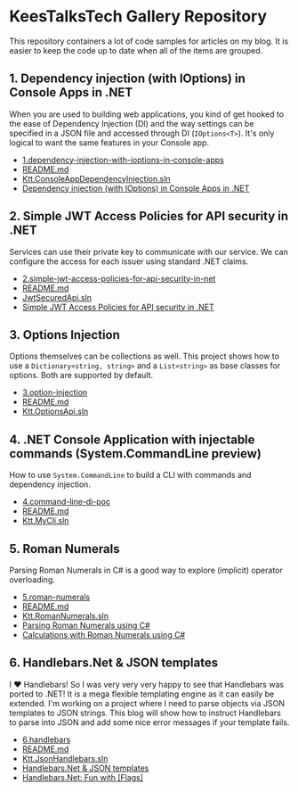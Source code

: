 ﻿# KeesTalksTech Gallery Repository

This repository containers a lot of code samples for articles on my blog.
It is easier to keep the code up to date when all of the items are grouped.

## 1. Dependency injection (with IOptions) in Console Apps in .NET

When you are used to building web applications, you kind of get hooked to the 
ease of Dependency Injection (DI) and the way settings can be specified in a 
JSON file and accessed through DI (``IOptions<T>``). It's only logical to 
want the same features in your Console app.

- <a href="1.dependency-injection-with-ioptions-in-console-apps">1.dependency-injection-with-ioptions-in-console-apps</a>
- <a href="1.dependency-injection-with-ioptions-in-console-apps/README.md">README.md</a>
- <a href="1.dependency-injection-with-ioptions-in-console-apps/Ktt.ConsoleAppDependencyInjection.sln">Ktt.ConsoleAppDependencyInjection.sln</a>
- <a href="https://keestalkstech.com/2018/04/dependency-injection-with-ioptions-in-console-apps-in-dotnet/">Dependency injection (with IOptions) in Console Apps in .NET</a>


## 2. Simple JWT Access Policies for API security in .NET

Services can use their private key to communicate with our service.
We can configure the access for each issuer using standard .NET claims.

- <a href="2.simple-jwt-access-policies-for-api-security-in-net">2.simple-jwt-access-policies-for-api-security-in-net</a>
- <a href="2.simple-jwt-access-policies-for-api-security-in-net/README.md">README.md</a>
- <a href="2.simple-jwt-access-policies-for-api-security-in-net/JwtSecuredApi.sln">JwtSecuredApi.sln</a>
- <a href="https://keestalkstech.com/2024/11/simple-jwt-access-policies-for-api-security-in-net/">Simple JWT Access Policies for API security in .NET</a>

## 3. Options Injection

Options themselves can be collections as well. This
project shows how to use a `Dictionary<string, string>` and a
`List<string>` as base classes for options. Both are supported
by default.

- <a href="3.option-injection">3.option-injection</a>
- <a href="3.option-injection/README.md">README.md</a>
- <a href="3.option-injection/Ktt.OptionsApi.sln">Ktt.OptionsApi.sln</a>

## 4. .NET Console Application with injectable commands (System.CommandLine preview)

How to use `System.CommandLine` to build a CLI with commands and 
dependency injection.

- <a href="4.command-line-di-poc">4.command-line-di-poc</a>
- <a href="4.command-line-di-poc/README.md">README.md</a>
- <a href="4.command-line-di-poc/Ktt.MyCli.sln">Ktt.MyCli.sln</a>

## 5. Roman Numerals
Parsing Roman Numerals in C# is a good way to explore
(implicit) operator overloading.

- <a href="5.roman-numerals">5.roman-numerals</a>
- <a href="5.roman-numerals/README.md">README.md</a>
- <a href="5.roman-numerals/Ktt.RomanNumerals.sln">Ktt.RomanNumerals.sln</a>
- <a href="https://keestalkstech.com/2017/08/parsing-roman-numerals-using-csharp/">Parsing Roman Numerals using C#</a>
- <a href="https://keestalkstech.com/2017/08/calculations-with-roman-numerals-in-csharp/">Calculations with Roman Numerals using C#</a>

## 6. Handlebars.Net & JSON templates

I ❤️ Handlebars! So I was very very very happy to see that Handlebars was ported to .NET! 
It is a mega flexible templating engine as it can easily be extended. I'm working on a 
project where I need to parse objects via JSON templates to JSON strings. This blog will 
show how to instruct Handlebars to parse into JSON and add some nice error messages 
if your template fails.

- <a href="6.handlebars">6.handlebars</a>
- <a href="6.handlebars/README.md">README.md</a>
- <a href="6.handlebars/Ktt.JsonHandlebars.sln">Ktt.JsonHandlebars.sln</a>
- <a href="https://keestalkstech.com/2022/09/handlebars-net-json-templates/">Handlebars.Net & JSON templates</a>
- <a href="https://keestalkstech.com/2022/09/handlebars-net-fun-with-flags/">Handlebars.Net: Fun with [Flags]</a>
